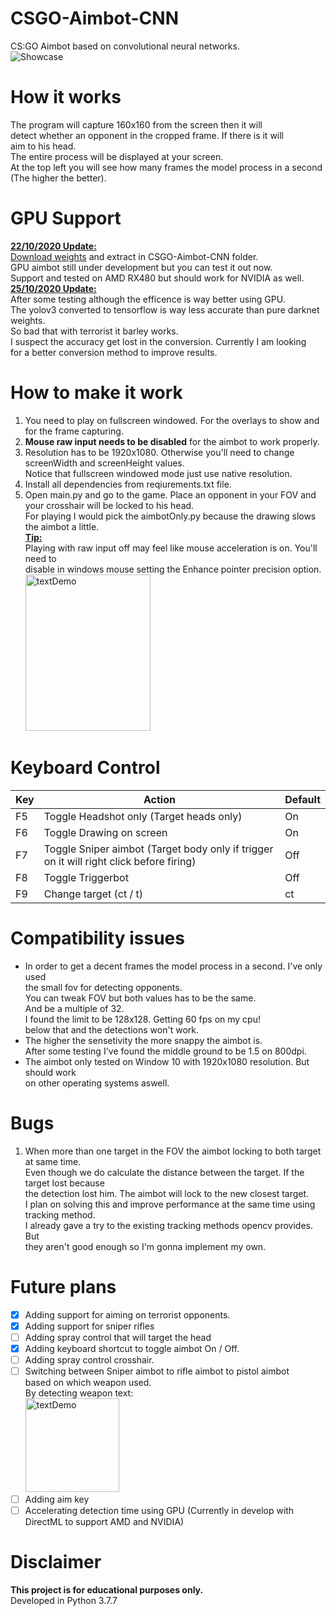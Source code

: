 # CSGO-Aimbot-CNN
CS:GO Aimbot based on convolutional neural networks.</br>
![Showcase](https://github.com/ofeksadlo/CSGO-Aimbot-CNN/blob/main/ezgif-5-06587c2150ec.gif)</br>
# How it works
The program will capture 160x160 from the screen then it will</br>
detect whether an opponent in the cropped frame. If there is it will</br>
aim to his head.</br>
The entire process will be displayed at your screen.</br>
At the top left you will see how many frames the model process in a second (The higher the better).
# GPU Support
<ins>**22/10/2020 Update:**</ins></br>
[Download weights](https://drive.google.com/uc?id=1jfCu4rvpYi_qGp9rkexXwRasBCNp0jhh&export=download) and extract in CSGO-Aimbot-CNN folder.</br>
GPU aimbot still under development but you can test it out now. </br>
Support and tested on AMD RX480 but should work for NVIDIA as well.</br>
<ins>**25/10/2020 Update:**</ins></br>
After some testing although the efficence is way better using GPU.</br>
The yolov3 converted to tensorflow is way less accurate than pure darknet weights.</br>
So bad that with terrorist it barley works.</br>
I suspect the accuracy get lost in the conversion. Currently I am looking</br>
for a better conversion method to improve results.
# How to make it work
1) You need to play on fullscreen windowed. For the overlays to show and for the frame capturing.
2) **Mouse raw input needs to be disabled** for the aimbot to work properly.
3) Resolution has to be 1920x1080. Otherwise you'll need to change screenWidth and screenHeight values.</br>
   Notice that fullscreen windowed mode just use native resolution.
4) Install all dependencies from reqiurements.txt file.
5) Open main.py and go to the game. Place an opponent in your FOV and your crosshair will be locked to his head.</br>
   For playing I would pick the aimbotOnly.py because the drawing slows the aimbot a little.</br>
**<ins>Tip:</ins>**</br>
Playing with raw input off may feel like mouse acceleration is on. You'll need to</br>
disable in windows mouse setting the Enhance pointer precision option.</br>
<img src="https://i.redd.it/hxvpfgtu6hcz.png" alt="textDemo" width="200" height="250"></br>


# Keyboard Control
| Key | Action | Default
| ------ | ------ | ------ |
| F5 | Toggle Headshot only (Target heads only) | On |
| F6 | Toggle Drawing on screen | On |
| F7 | Toggle Sniper aimbot (Target body only if trigger on it will right click before firing) | Off |
| F8 | Toggle Triggerbot | Off |
| F9 | Change target (ct / t) | ct |

# Compatibility issues
*  In order to get a decent frames the model process in a second. I've only used</br>
   the small fov for detecting opponents.</br>
   You can tweak FOV but both values has to be the same.</br>
   And be a multiple of 32.</br>
   I found the limit to be 128x128. Getting 60 fps on my cpu!</br>
   below that and the detections won't work.</br>
*  The higher the sensetivity the more snappy the aimbot is.</br>
   After some testing I've found the middle ground to be 1.5 on 800dpi.
*  The aimbot only tested on Window 10 with 1920x1080 resolution. But should work</br>
   on other operating systems aswell.
# Bugs
1) When more than one target in the FOV the aimbot locking to both target at same time.</br>
   Even though we do calculate the distance between the target. If the target lost because</br>
   the detection lost him. The aimbot will lock to the new closest target.</br>
   I plan on solving this and improve performance at the same time using tracking method.</br>
   I already gave a try to the existing tracking methods opencv provides. But</br>
   they aren't good enough so I'm gonna implement my own.

# Future plans
- [x] Adding support for aiming on terrorist opponents.
- [x] Adding support for sniper rifles
- [ ] Adding spray control that will target the head
- [x] Adding keyboard shortcut to toggle aimbot On / Off.
- [ ] Adding spray control crosshair.
- [ ] Switching between Sniper aimbot to rifle aimbot to pistol aimbot</br>
   based on which weapon used.</br>
   By detecting weapon text:</br>
   <img src="https://github.com/ofeksadlo/CSGO-Aimbot-CNN/blob/main/textDemo.jpg" alt="textDemo" width="150" height="150">
- [ ] Adding aim key
- [ ] Accelerating detection time using GPU (Currently in develop with DirectML to support AMD and NVIDIA)
# Disclaimer
**This project is for educational purposes only.**</br>
Developed in Python 3.7.7
